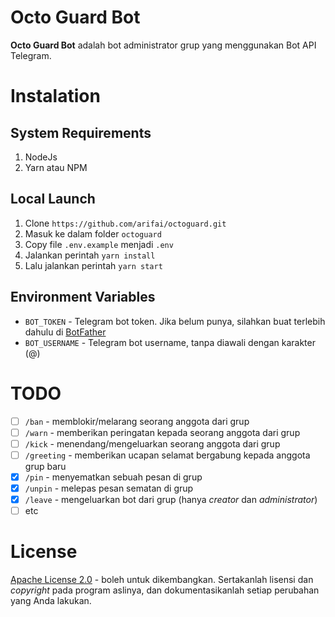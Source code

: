 # Octo Guard Bot

**Octo Guard Bot** adalah bot administrator grup yang menggunakan Bot API Telegram.

# Instalation

## System Requirements

1. NodeJs
2. Yarn atau NPM

## Local Launch

1. Clone `https://github.com/arifai/octoguard.git`
2. Masuk ke dalam folder `octoguard`
3. Copy file `.env.example` menjadi `.env`
4. Jalankan perintah `yarn install`
5. Lalu jalankan perintah `yarn start`

## Environment Variables

- `BOT_TOKEN` - Telegram bot token. Jika belum punya, silahkan buat terlebih dahulu di [BotFather]
- `BOT_USERNAME` - Telegram bot username, tanpa diawali dengan karakter (@)

# TODO

- [ ] `/ban` - memblokir/melarang seorang anggota dari grup
- [ ] `/warn` - memberikan peringatan kepada seorang anggota dari grup
- [ ] `/kick` - menendang/mengeluarkan seorang anggota dari grup
- [ ] `/greeting` - memberikan ucapan selamat bergabung kepada anggota grup baru
- [x] `/pin` - menyematkan sebuah pesan di grup
- [x] `/unpin` - melepas pesan sematan di grup
- [x] `/leave` - mengeluarkan bot dari grup (hanya *creator* dan *administrator*)
- [ ] etc

# License

[Apache License 2.0](https://github.com/arifai/octoguard/blob/master/LICENSE) - boleh untuk dikembangkan. Sertakanlah lisensi dan *copyright* pada program aslinya, dan dokumentasikanlah setiap perubahan yang Anda lakukan.

<!-- Link -->
[BotFather]: https://t.me/botfather